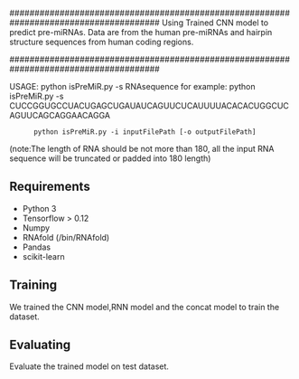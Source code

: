 ###################################################################################### 
Using Trained CNN model to predict pre-miRNAs.
Data are from the human pre-miRNAs and hairpin structure sequences from human coding regions.

######################################################################################

USAGE:
          python isPreMiR.py -s RNAsequence 
          for example: python isPreMiR.py -s CUCCGGUGCCUACUGAGCUGAUAUCAGUUCUCAUUUUACACACUGGCUCAGUUCAGCAGGAACAGGA

          python isPreMiR.py -i inputFilePath [-o outputFilePath]

(note:The length of RNA should be not more than 180, all the input RNA sequence will be truncated or padded into 180 length)
      

## Requirements

- Python 3
- Tensorflow > 0.12
- Numpy
- RNAfold (/bin/RNAfold)
- Pandas
- scikit-learn

## Training
We trained the CNN model,RNN model and the concat model to train the dataset.

## Evaluating
Evaluate the trained model on test dataset.

